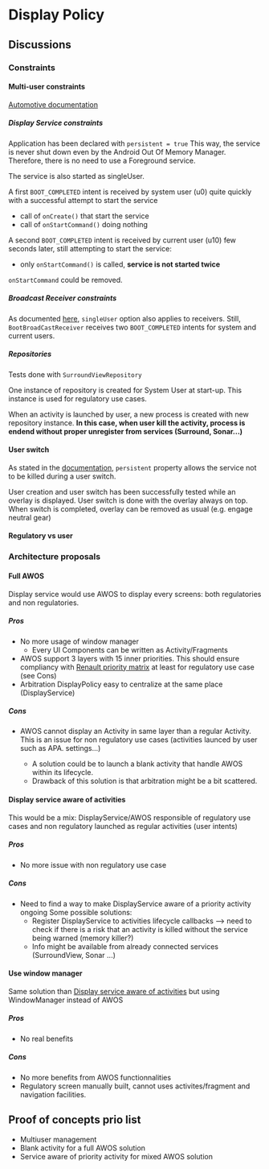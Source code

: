 # Display Policy

## Discussions

### Constraints

#### Multi-user constraints

[Automotive documentation](https://source.android.com/devices/tech/admin/multi-user#android-automotive-multi-user)

##### Display Service constraints

Application has been declared with `persistent = true` This way, the service is never shut down even
by the Android Out Of Memory Manager. Therefore, there is no need to use a Foreground service.

The service is also started as singleUser.

A first `BOOT_COMPLETED` intent is received by system user (u0) quite quickly with a successful
attempt to start the service

-   call of `onCreate()` that start the service
-   call of `onStartCommand()` doing nothing

A second `BOOT_COMPLETED` intent is received by current user (u10) few seconds later, still
attempting to start the service:

-   only `onStartCommand()` is called, **service is not started twice**

`onStartCommand` could be removed.

##### Broadcast Receiver constraints

As documented [here](https://source.android.com/devices/tech/admin/multiuser-apps), `singleUser`
option also applies to receivers. Still, `BootBroadCastReceiver` receives two `BOOT_COMPLETED`
intents for system and current users.

##### Repositories

Tests done with `SurroundViewRepository`

One instance of repository is created for System User at start-up. This instance is used for
regulatory use cases.

When an activity is launched by user, a new process is created with new repository instance. **In
this case, when user kill the activity, process is endend without proper unregister from services
(Surround, Sonar...)**

#### User switch

As stated in the
[documentation](https://source.android.com/devices/tech/admin/multi-user#android-automotive-multi-user),
`persistent` property allows the service not to be killed during a user switch.

User creation and user switch has been successfully tested while an overlay is displayed. User
switch is done with the overlay always on top. When switch is completed, overlay can be removed as
usual (e.g. engage neutral gear)

#### Regulatory vs user

### Architecture proposals

#### Full AWOS

Display service would use AWOS to display every screens: both regulatories and non regulatories.

##### Pros

-   No more usage of window manager
    -   Every UI Components can be written as Activity/Fragments
-   AWOS support 3 layers with 15 inner priorities. This should ensure compliancy with
    [Renault priority matrix](https://teams.microsoft.com/l/file/6EEC46E3-8366-46E4-B6B9-68CDC5F40341?tenantId=d6b0bbee-7cd9-4d60-bce6-4a67b543e2ae&fileType=xlsx&objectUrl=https%3A%2F%2Fgrouperenault.sharepoint.com%2Fteams%2FRNSLTeamProjectHMIDomain%2FShared%20Documents%2FPark%20Assist%2FF-M01-06_A-IVI2_Renault_PriorityScreen_v3_00.xlsx&baseUrl=https%3A%2F%2Fgrouperenault.sharepoint.com%2Fteams%2FRNSLTeamProjectHMIDomain&serviceName=teams&threadId=19:ce2833d1b66b46f0b12d38e91bb92632@thread.skype&groupId=ac40ddd7-3da1-4b69-965d-7fe0aa98ba91)
    at least for regulatory use case (see Cons)
-   Arbitration DisplayPolicy easy to centralize at the same place (DisplayService)

##### Cons

-   AWOS cannot display an Activity in same layer than a regular Activity. This is an issue for non
    regulatory use cases (activities launced by user such as APA. settings...)

    -   A solution could be to launch a blank activity that handle AWOS within its lifecycle.
    -   Drawback of this solution is that arbitration might be a bit scattered.

#### Display service aware of activities

This would be a mix: DisplayService/AWOS responsible of regulatory use cases and non regulatory
launched as regular activities (user intents)

##### Pros

-   No more issue with non regulatory use case

##### Cons

-   Need to find a way to make DisplayService aware of a priority activity ongoing Some possible
    solutions:
    -   Register DisplayService to activities lifecycle callbacks --> need to check if there is a
        risk that an activity is killed without the service being warned (memory killer?)
    -   Info might be available from already connected services (SurroundView, Sonar ...)

#### Use window manager

Same solution than [Display service aware of activities](Display-service-aware-of-activities) but
using WindowManager instead of AWOS

##### Pros

-   No real benefits

##### Cons

-   No more benefits from AWOS functionnalities
-   Regulatory screen manually built, cannot uses activites/fragment and navigation facilities.

## Proof of concepts prio list

-   Multiuser management
-   Blank activity for a full AWOS solution
-   Service aware of priority activity for mixed AWOS solution
